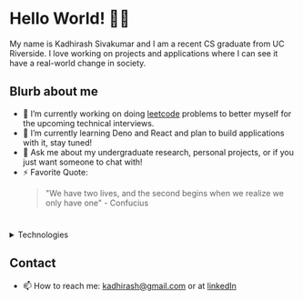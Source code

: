 # Hello World! 👋🏽
My name is Kadhirash Sivakumar and I am a recent CS graduate from UC Riverside. I love working on projects and applications where I can see it have a real-world change in society.


## Blurb about me
- 🔭 I’m currently working on doing [leetcode](https://github.com/kadhirash/leetcode) problems to better myself for the upcoming technical interviews. 
- 🌱 I’m currently learning Deno and React and plan to build applications with it, stay tuned!
- 💬 Ask me about my undergraduate research, personal projects, or if you just want someone to chat with!
- ⚡ Favorite Quote: 
  > "We have two lives, and the second begins when we realize we only have one" - Confucius
# 
<details close>
  <summary> Technologies </summary>
  <br>
  <p> <img alt = "Python" src = "https://user-images.githubusercontent.com/10100659/87767851-240a4800-c7d0-11ea-932b-e132259432c6.jpg" </p> <p> <img alt = "C++" src = "https://user-images.githubusercontent.com/10100659/87767581-b6f6b280-c7cf-11ea-807c-e6385c044580.jpg"></p> <p> <img alt = "Java" src = "https://user-images.githubusercontent.com/10100659/87768147-90854700-c7d0-11ea-929e-18c1d53bd58d.png"</p><p> <img alt = "JS" src = "https://user-images.githubusercontent.com/10100659/87768841-9b8ca700-c7d1-11ea-953d-2c92b3913e36.png" </p> <p> <img alt = "MATLAB" src = "https://user-images.githubusercontent.com/10100659/87768676-5ff1dd00-c7d1-11ea-8452-70972cd12ce4.png"</p>
 </details>


## Contact

- 📫  How to reach me: kadhirash@gmail.com or at [linkedIn](https://www.linkedin.com/in/kadhirash/)


<!--
**kadhirash/kadhirash** is a ✨ _special_ ✨ repository because its `README.md` (this file) appears on your GitHub profile.


- 😄 Pronouns: ...
-->
